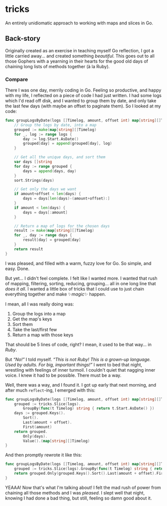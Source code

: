 # tricks

An entirely unidiomatic approach to working with maps and slices in Go.

## Back-story

Originally created as an exercise in teaching myself Go reflection, I got a little carried away... and created something _beautiful_. This goes out to all those Gophers with a yearning in their hearts for the good old days of chaining long lists of methods together (à la Ruby).

### Compare

There I was one day, merrily coding in Go. Feeling so productive, and happy with my life, I reflected on a piece of code I had just written. I had some logs which I'd read off disk, and I wanted to group them by date, and only take the last few days (with maybe an offset to paginate them). So I looked at my code:

```go
func groupLogsByDate(logs []Timelog, amount, offset int) map[string][]Timelog {
    // Group the logs by date, into a map
    grouped := make(map[string][]Timelog)
    for _, log := range logs {
        day := log.Start.AsDate()
        grouped[day] = append(grouped[day], log)
    }

    // Get all the unique days, and sort them
    var days []string
    for day := range grouped {
        days = append(days, day)
    }
    sort.Strings(days)

    // Get only the days we want
    if amount+offset < len(days) {
        days = days[len(days)-(amount+offset):]
    }
    if amount < len(days) {
        days = days[:amount]
    }

    // Return a map of logs for the chosen days
    result := make(map[string][]Timelog)
    for _, day := range days {
        result[day] = grouped[day]
    }
    return result
}
```

I was pleased, and filled with a warm, fuzzy love for Go. So simple, and easy. Done.

But yet... I didn't feel complete. I felt like I wanted more. I wanted that rush of mapping, filtering, sorting, reducing, grouping... all in one long line that _does it all_. I wanted a little box of tricks that I could use to just chain everything together and make ✨_magic_✨ happen.

I mean, all I was really doing was:

1. Group the logs into a map
1. Get the map's keys
1. Sort them
1. Take the last/first few
1. Return a map with those keys

That should be 5 lines of code, right? I mean, it used to be that way... in _Ruby_.

But _“No!”_ I told myself. _“This is not Ruby! This is a grown-up language. Used by adults. For big, important things!”_ I went to bed that night, wrestling with feelings of inner turmoil. I couldn't quiet that nagging inner voice. I knew it had to be possible. There must be a way.

Well, there was a way, and I found it. I got up early that next morning, and after much `reflect`-ing, I emerged with this:

```go
func groupLogsByDate(logs []Timelog, amount, offset int) map[string][]Timelog {
    grouped := tricks.Slice(logs).
        GroupBy(func(t Timelog) string { return t.Start.AsDate() })
    days := grouped.Keys().
        Sort().
        Last(amount + offset).
        First(amount)
    return grouped.
        Only(days).
        Value().(map[string][]Timelog)
}
```

And then promptly rewrote it like this:

```go
func groupLogsByDate(logs []Timelog, amount, offset int) map[string][]Timelog {
    grouped := tricks.Slice(logs).GroupBy(func(t Timelog) string { return t.Start.AsDate() })
    return grouped.Only(grouped.Keys().Sort().Last(amount + offset).First(amount)).Value().(map[string][]Timelog)
}
```

YEAAA! Now that's what I'm talking about! I felt the mad rush of power from chaining all those methods and I was _pleased_. I slept well that night, knowing I had done a bad thing, but still, feeling so damn good about it.
